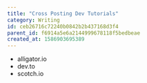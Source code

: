 ```yaml
---
title: "Cross Posting Dev Tutorials"
category: Writing
id: ceb26716c72240b0842b2b437168d3f4
parent_id: f6914a5e6a2144999678118f5bedbeae
created_at: 1586903695389
---
```


* alligator.io
* dev.to
* scotch.io
    
